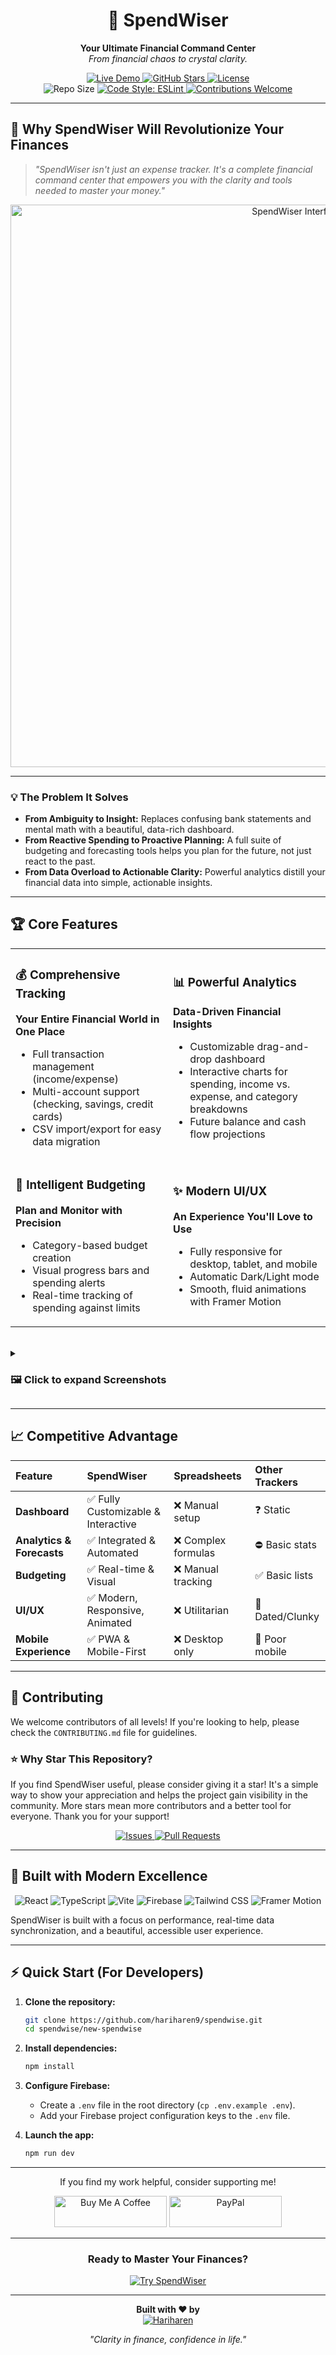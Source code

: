 <div align="center">

  <h1>💸 SpendWiser</h1>
  
  <p>
    <strong>Your Ultimate Financial Command Center</strong><br>
    <em>From financial chaos to crystal clarity.</em>
  </p>
  
  <p>
    <!-- Placeholder for Live Demo Badge -->
    <a href="#">
      <img src="https://img.shields.io/badge/🚀%20Live-Visit%20Now-success?style=for-the-badge" alt="Live Demo">
    </a>
    <a href="https://github.com/hariharen9/spendwise/stargazers">
      <img src="https://img.shields.io/github/stars/hariharen9/spendwise?style=for-the-badge&logo=github" alt="GitHub Stars">
    </a>
    <a href="https://github.com/hariharen9/spendwise/blob/main/LICENSE">
      <img src="https://img.shields.io/github/license/hariharen9/spendwise?style=for-the-badge" alt="License">
    </a>
    <br>
    <img src="https://img.shields.io/github/repo-size/hariharen9/spendwise?style=for-the-badge" alt="Repo Size">
    <a href="eslint.config.js">
        <img src="https://img.shields.io/badge/code%20style-eslint-4B32C3?style=for-the-badge&logo=eslint" alt="Code Style: ESLint">
    </a>
    <a href="#">
      <img src="https://img.shields.io/badge/contributions-welcome-brightgreen.svg?style=for-the-badge" alt="Contributions Welcome">
    </a>
  </p>
</div>

---

## 🌟 Why SpendWiser Will Revolutionize Your Finances

> *"SpendWiser isn't just an expense tracker. It's a complete financial command center that empowers you with the clarity and tools needed to master your money."*

<div align="center">
  <img src="./docs/dashboard.png" alt="SpendWiser Interface" width="900">
</div>

---

### 💡 The Problem It Solves

-   **From Ambiguity to Insight:** Replaces confusing bank statements and mental math with a beautiful, data-rich dashboard.
-   **From Reactive Spending to Proactive Planning:** A full suite of budgeting and forecasting tools helps you plan for the future, not just react to the past.
-   **From Data Overload to Actionable Clarity:** Powerful analytics distill your financial data into simple, actionable insights.

---

## 🏆 Core Features

<div align="center">
<table>
<tr>
<td width="45%">

### 💰 **Comprehensive Tracking**
**Your Entire Financial World in One Place**
- Full transaction management (income/expense)
- Multi-account support (checking, savings, credit cards)
- CSV import/export for easy data migration

</td>
<td width="45%">

### 📊 **Powerful Analytics**
**Data-Driven Financial Insights**
- Customizable drag-and-drop dashboard
- Interactive charts for spending, income vs. expense, and category breakdowns
- Future balance and cash flow projections

</td>
</tr>
<tr>
<td width="45%">

### 🎯 **Intelligent Budgeting**
**Plan and Monitor with Precision**
- Category-based budget creation
- Visual progress bars and spending alerts
- Real-time tracking of spending against limits

</td>
<td width="45%">

### ✨ **Modern UI/UX**
**An Experience You'll Love to Use**
- Fully responsive for desktop, tablet, and mobile
- Automatic Dark/Light mode
- Smooth, fluid animations with Framer Motion

</td>
</tr>
</table>
</div>

<br/>
<details>
<summary><h3>🖼️ Click to expand Screenshots</h3></summary>
<br>

### Dashboard
![Dashboard](./docs/dashboard.png)
*Fully customizable dashboard with drag-and-drop widgets*

### Transactions
![Transactions](./docs/transactions.png)
*Powerful transaction management with filtering and sorting*

### Mobile View
<p float="left">
  <img src="./docs/mobile-dashboard.png" width="30%" />
  <img src="./docs/mobile-transactions.png" width="30%" /> 
  <img src="./docs/mobile-filters.png" width="30%" />
</p>
*Mobile-optimized interface with collapsible components*

### Budgets
![Budgets](./docs/budgets.png)
*Category-based budget tracking with visual progress indicators*

</details>

---

## 📈 Competitive Advantage

| Feature                  | SpendWiser                               | Spreadsheets       | Other Trackers   |
| :----------------------- | :------------------------------------ | :----------------- | :--------------- |
| **Dashboard**            | ✅ Fully Customizable & Interactive   | ❌ Manual setup     | ❓ Static         |
| **Analytics & Forecasts**| ✅ Integrated & Automated             | ❌ Complex formulas | ⛔️ Basic stats    |
| **Budgeting**            | ✅ Real-time & Visual                 | ❌ Manual tracking  | ✅ Basic lists     |
| **UI/UX**                | ✅ Modern, Responsive, Animated       | ❌ Utilitarian      | 🚫 Dated/Clunky   |
| **Mobile Experience**    | ✅ PWA & Mobile-First                 | ❌ Desktop only     | 🚫 Poor mobile    |

---

## 🤝 Contributing

We welcome contributors of all levels! If you're looking to help, please check the `CONTRIBUTING.md` file for guidelines.

### ⭐ Why Star This Repository?
If you find SpendWiser useful, please consider giving it a star! It's a simple way to show your appreciation and helps the project gain visibility in the community. More stars mean more contributors and a better tool for everyone. Thank you for your support!

<div align="center">

<p>
  <a href="https://github.com/hariharen9/spendwise/issues">
    <img src="https://img.shields.io/github/issues/hariharen9/spendwise?style=for-the-badge&logo=github" alt="Issues">
  </a>
  <a href="https://github.com/hariharen9/spendwise/pulls">
    <img src="https://img.shields.io/github/issues-pr/hariharen9/spendwise?style=for-the-badge&logo=github" alt="Pull Requests">
  </a>
</p>

</div>

---

## 🔧 Built with Modern Excellence

<div align="center">

<p>
  <img src="https://img.shields.io/badge/React-18.3.1-61DAFB?style=flat-square&logo=react&logoColor=white" alt="React">
  <img src="https://img.shields.io/badge/TypeScript-5.5.3-3178C6?style=flat-square&logo=typescript&logoColor=white" alt="TypeScript">
  <img src="https://img.shields.io/badge/Vite-5.4.2-646CFF?style=flat-square&logo=vite&logoColor=white" alt="Vite">
  <img src="https://img.shields.io/badge/Firebase-11.10.0-FFCA28?style=flat-square&logo=firebase&logoColor=black" alt="Firebase">
  <img src="https://img.shields.io/badge/Tailwind%20CSS-3.4.1-38B2AC?style=flat-square&logo=tailwind-css&logoColor=white" alt="Tailwind CSS">
  <img src="https://img.shields.io/badge/Framer%20Motion-12.23.12-0055FF?style=flat-square&logo=framer&logoColor=white" alt="Framer Motion">
</p>

</div>

SpendWiser is built with a focus on performance, real-time data synchronization, and a beautiful, accessible user experience.

---

## ⚡ Quick Start (For Developers)

1.  **Clone the repository:**
    ```bash
    git clone https://github.com/hariharen9/spendwise.git
    cd spendwise/new-spendwise
    ```

2.  **Install dependencies:**
    ```bash
    npm install
    ```

3.  **Configure Firebase:**
    *   Create a `.env` file in the root directory (`cp .env.example .env`).
    *   Add your Firebase project configuration keys to the `.env` file.

4.  **Launch the app:**
    ```bash
    npm run dev
    ```

---

<div align="center">
  <p> If you find my work helpful, consider supporting me!</p>
  <p>
    <a href="https://www.buymeacoffee.com/hariharen" target="_blank"><img src="https://cdn.buymeacoffee.com/buttons/v2/default-yellow.png" alt="Buy Me A Coffee" style="height: 50px !important;width: 180px !important;" ></a>
    <a href="https://paypal.me/thisishariharen" target="_blank"><img src="https://img.shields.io/badge/PayPal-Support%20Me-blue?style=flat-square&logo=paypal" alt="PayPal" style="height: 50px !important;width: 180px !important;"></a>
  </p>
</div>

---
<div align="center">

### **Ready to Master Your Finances?**

<p>
  <a href="#">
    <img src="https://img.shields.io/badge/🚀%20Get%20Started%20with%20SpendWiser-Try%20the%20Demo-success?style=for-the-badge&logo=rocket" alt="Try SpendWiser">
  </a>
</p>

---

<p>
  <strong>Built with ❤️ by</strong><br>
  <a href="https://hariharen9.site/">
    <img src="https://img.shields.io/badge/Hariharen-Full%20Stack%20Engineer-4F46E5?style=flat-square&logo=github" alt="Hariharen">
  </a>
</p>

<p>
  <em>"Clarity in finance, confidence in life."</em>
</p>

</div>